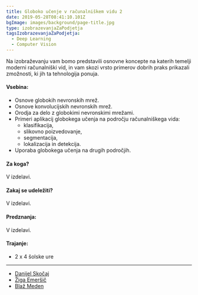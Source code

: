 ```yaml
---
title: Globoko učenje v računalniškem vidu 2
date: 2019-05-28T08:41:10.101Z
bgImage: images/background/page-title.jpg
type: izobrazevanjaZaPodjetja
tagsIzobrazevanjaZaPodjetja:
  - Deep Learning
  - Computer Vision
---
```

Na izobraževanju vam bomo predstavili osnovne koncepte na katerih temelji moderni računalniški vid, in vam skozi vrsto primerov dobrih praks prikazali zmožnosti, ki jih ta tehnologija ponuja.

#### Vsebina:

* Osnove globokih nevronskih mrež.
* Osnove konvolucijskih nevronskih mrež.
* Orodja za delo z globokimi nevronskimi mrežami.
* Primeri aplikacij globokega učenja na področju računalniškega vida:
  * klasifikacija,
  * slikovno poizvedovanje,
  * segmentacija,
  * lokalizacija in detekcija.
* Uporaba globokega učenja na drugih področjih.

#### Za koga?

V izdelavi.

#### Zakaj se udeležiti?

V izdelavi.

#### Predznanja:

V izdelavi.

#### Trajanje:

* 2 x 4 šolske ure

- - -

* [Danijel Skočaj](https://akademijafri.si/izvajalci/danijel-skocaj/)
* [Žiga Emeršič](/izvajalci/ziga-emersic/)
* [Blaž Meden](/izvajalci/blaz-meden/)
